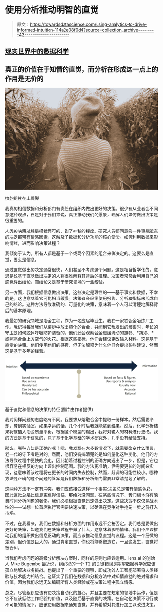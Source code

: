 # 使用分析推动明智的直觉

> 原文：<https://towardsdatascience.com/using-analytics-to-drive-informed-intuition-114a2e08f0d4?source=collection_archive---------43----------------------->

## [现实世界中的数据科学](https://towardsdatascience.com/data-science-in-the-real-world/home)

## 真正的价值在于知情的直觉，而分析在形成这一点上的作用是无价的

![](img/1a4310c5a5ef28222d7fe41db8cca6d5.png)

[拍的照片](https://unsplash.com/@burst?utm_source=unsplash&utm_medium=referral&utm_content=creditCopyText)在[上爆裂](https://unsplash.com/s/photos/decision?utm_source=unsplash&utm_medium=referral&utm_content=creditCopyText)

我真的相信数据和分析部门有责任在组织内做出更好的决策。很少有从业者会不同意这种观点，但是对于我们来说，真正推动我们的愿景，理解人们如何做出决策是很重要的。

人类的决策过程是模棱两可的，到了神秘的程度。研究人员都同意的一件事是[所有的决定都带有情感因素](https://www.theatlantic.com/science/archive/2016/09/the-best-headspace-for-making-decisions/500423/)，这触及了数据和分析功能的核心使命。如何利用数据来影响情绪，进而影响决策过程？

我倾向于认为，所有人都是基于一个或两个因素的组合来做决定的。这要么是直觉，要么是信息。

通过直觉做出的决定通常很快，人们甚至不考虑这个问题。这是相当哲学化的，意思是说基于直觉做出决定的人将很难解释其背后的推理。决策者常常会利用自己的感觉得出结论，而结论又是基于研究领域的一些经验。

另一方面，我们根据信息做出决策。这些决定是理性的——基于事实和数据，不幸的是，这也意味着它可能相当缓慢。决策者会经常使用报告、分析和指标来形成自己的结论。这种方法导致准确的、可量化的决策，意味着一个人可以清楚地解释背后的基本原理。

我最初的研究领域是冶金工程，作为一名应届毕业生，我在一家铁合金冶炼厂工作。我记得每当我们从[熔炉](https://www.sms-group.com/plants/all-plants/submerged-arc-furnace-ferroalloy/)中放出熔化的合金，并闻到它散发出的烟雾时，年长的守卫是如何脱掉呼吸防护装备的。他们还会观察合金缓缓流动的旗帜、*胡须、*或照亮合金上方空气的火花。根据这些指标，他们会建议更改输入材料。这是基于直觉的决策。他们使用他们的感官，但无法解释为什么他们会提出某些建议，然而这是基于多年的经验。

![](img/478fffb8ba8d7bdf8365f650eafb7e9f.png)

基于直觉和信息的决策的特征(图片由作者提供)

我对同样问题的态度略有不同。我要求从熔融合金中提取一份样本。然后需要冷却，带到实验室，如果幸运的话，几个小时后我就能拿到结果。然后，化学分析结果将被插入冶金质量平衡，根据这个模型的输出，我将对输入的材料进行更改。我的方法是基于信息的，除了基于化学基础的学术研究外，几乎没有经验支持。

那么，哪种方法是正确的呢？嗯，我发现在大多数情况下，就需要改变什么而言，老一代的守卫者是对的。然而，他们没有搞清楚的是如何量化这种变化。他们的方法导致过程中更快的变化，因此朝着过程控制的正确方向迈出了一步，但是，它也很容易在相反的方向上超出控制范围。我的方法更准确，但需要更长的时间来实现，这意味着该过程将在更长的时间内失去控制，然而，超调的可能性较小。哪种方法是正确的这个问题的答案是我们数据和分析部门需要非常清楚地了解的。

这两种方法不一定有冲突。我们应该接受这样一个事实:决策总是带有情感色彩，因此直觉总是比信息更值得信任。那绝对没问题。在某些情况下，我们根本没有浪费时间分析问题的奢侈。我们必须根据直觉迅速做出决定。这些决策不仅仅是战术性的——试想一位首席执行官需要快速决策，以确保在竞争对手抢先一步之前打入市场。

不过，在我看来，我们在数据和分析方面的作用永远不会被否定。我们总是要做出更好的决策，知道我们在决策过程中做了什么，这意味着影响情绪。我们不应该推动我们的组织做出信息驱动的决策，而应该推动信息直觉的议程。这是一个细微的差别，但价值是巨大的。通过肯定直觉，你也将能够塑造它，一旦这发生，直觉将被告知。

当我们考虑问题的高级分析解决方案时，同样的原则也应该适用。lens.ai 的创始人 Mike Bugembe 最近说，组织犯的一个 T2 的关键错误是期望数据科学家应该孤立地解决业务挑战。他提出了一个重要的观察，即成功的人工智能部署将人类经验与技术能力相结合。这证实了我们在数据和分析方法中对知情直觉的绝对需求和价值，因为我们永远无法编码所有人类经验或在决策过程中孤立情感。

总之，尽管组织应该有使决策自动化的雄心，并且主要在规定的领域中运作，但是它不应该低估工作经验的价值，以及随后基于直觉的决策。在自动化决策不可行或不可能的情况下，应该使用数据来通知直觉，并有希望对其进行加工以改进决策。